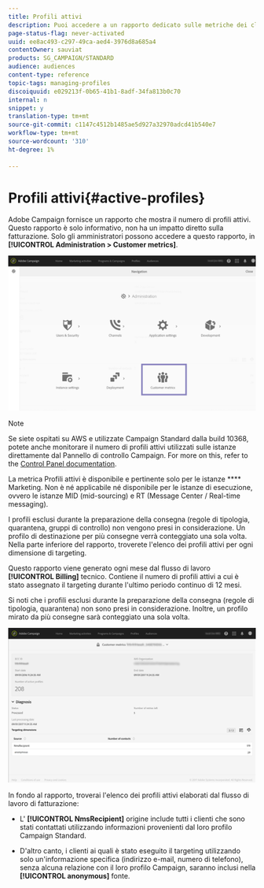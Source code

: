 ```yaml
---
title: Profili attivi
description: Puoi accedere a un rapporto dedicato sulle metriche dei clienti e visualizzare i profili attivi nel database Campaign.
page-status-flag: never-activated
uuid: ee8ac493-c297-49ca-aed4-3976d8a685a4
contentOwner: sauviat
products: SG_CAMPAIGN/STANDARD
audience: audiences
content-type: reference
topic-tags: managing-profiles
discoiquuid: e029213f-0b65-41b1-8adf-34fa813b0c70
internal: n
snippet: y
translation-type: tm+mt
source-git-commit: c1147c4512b1485ae5d927a32970adcd41b540e7
workflow-type: tm+mt
source-wordcount: '310'
ht-degree: 1%

---
```



# Profili attivi{#active-profiles}

 Adobe Campaign fornisce un rapporto che mostra il numero di profili attivi. Questo rapporto è solo informativo, non ha un impatto diretto sulla fatturazione. Solo gli amministratori possono accedere a questo rapporto, in **[!UICONTROL Administration > Customer metrics]**.

![](assets/audience_active_profiles1.png)

>[!NOTE]
>
>Se siete ospitati su AWS e utilizzate Campaign Standard dalla build 10368, potete anche monitorare il numero di profili attivi utilizzati sulle istanze direttamente dal Pannello di controllo Campaign. For more on this, refer to the [Control Panel documentation](https://docs.adobe.com/content/help/en/control-panel/using/performance-monitoring/active-profiles-monitoring.html).
>
>La metrica Profili attivi è disponibile e pertinente solo per le istanze **** Marketing. Non è né applicabile né disponibile per le istanze di esecuzione, ovvero le istanze MID (mid-sourcing) e RT (Message Center / Real-time messaging).


I profili esclusi durante la preparazione della consegna (regole di tipologia, quarantena, gruppi di controllo) non vengono presi in considerazione. Un profilo di destinazione per più consegne verrà conteggiato una sola volta. Nella parte inferiore del rapporto, troverete l&#39;elenco dei profili attivi per ogni dimensione di targeting.

Questo rapporto viene generato ogni mese dal flusso di lavoro **[!UICONTROL Billing]** tecnico. Contiene il numero di profili attivi a cui è stato assegnato il targeting durante l&#39;ultimo periodo continuo di 12 mesi.

Si noti che i profili esclusi durante la preparazione della consegna (regole di tipologia, quarantena) non sono presi in considerazione. Inoltre, un profilo mirato da più consegne sarà conteggiato una sola volta.

![](assets/audience_active_profiles2.png)

In fondo al rapporto, troverai l&#39;elenco dei profili attivi elaborati dal flusso di lavoro di fatturazione:

* L&#39; **[!UICONTROL NmsRecipient]** origine include tutti i clienti che sono stati contattati utilizzando informazioni provenienti dal loro profilo Campaign Standard.

* D&#39;altro canto, i clienti ai quali è stato eseguito il targeting utilizzando solo un&#39;informazione specifica (indirizzo e-mail, numero di telefono), senza alcuna relazione con il loro profilo Campaign, saranno inclusi nella **[!UICONTROL anonymous]** fonte.
